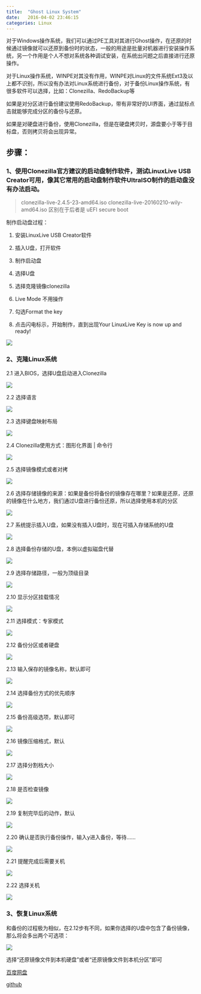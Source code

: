 ```yaml
---
title:  "Ghost Linux System"
date:   2016-04-02 23:46:15
categories: Linux
---
```

对于Windows操作系统，我们可以通过PE工具对其进行Ghost操作，在还原的时候通过镜像就可以还原到备份时的状态，一般的用途是批量对机器进行安装操作系统，另一个作用是个人不想对系统各种调试安装，在系统出问题之后直接进行还原操作。

对于Linux操作系统，WINPE对其没有作用，WINPE对Linux的文件系统Ext3及以上都不识别，所以没有办法对Linux系统进行备份，对于备份Linux操作系统，有很多软件可以选择，比如：Clonezilla、RedoBackup等

如果是对分区进行备份建议使用RedoBackup，带有非常好的UI界面，通过鼠标点击就能够完成分区的备份与还原。

如果是对硬盘进行备份，使用Clonezilla，但是在硬盘拷贝时，源盘要小于等于目标盘，否则拷贝将会出现异常。
<!-- more -->
## 步骤：

### 1、使用Clonezilla官方建议的启动盘制作软件，测试LinuxLive USB Creator可用，像其它常用的启动盘制作软件UltraISO制作的启动盘没有办法启动。

> clonezilla-live-2.4.5-23-amd64.iso clonezilla-live-20160210-wily-amd64.iso 区别在于后者是 uEFI secure boot

制作启动盘过程：

1. 安装LinuxLive USB Creator软件

2. 插入U盘，打开软件

3. 制作启动盘

4. 选择U盘
    
5. 选择克隆镜像clonezilla
    
6. Live Mode 不用操作
    
7. 勾选Format the key
    
8. 点击闪电标示，开始制作，直到出现Your LinuxLive Key is now up and ready!
    
<img src="/img/live-usb-creator.jpg" />

### 2、克隆Linux系统

2.1 进入BIOS，选择U盘启动进入Clonezilla

<img src="/img/Clonezilla-1.jpg" />
	
2.2 选择语言

<img src="/img/Clonezilla-2.jpg" />

2.3 选择键盘映射布局

<img src="/img/Clonezilla-3.jpg" />

2.4 Clonezilla使用方式：图形化界面 | 命令行

<img src="/img/Clonezilla-4.jpg" />

2.5 选择镜像模式或者对拷

<img src="/img/Clonezilla-5.jpg" />

2.6 选择存储镜像的来源：如果是备份将备份的镜像存在哪里？如果是还原，还原的镜像在什么地方，我们通过U盘进行备份还原，所以选择使用本机的分区

<img src="/img/Clonezilla-6.jpg" />

2.7 系统提示插入U盘，如果没有插入U盘时，现在可插入存储系统的U盘

<img src="/img/Clonezilla-7.jpg" />

2.8 选择备份存储的U盘，本例以虚拟磁盘代替

<img src="/img/Clonezilla-8.jpg" />

2.9 选择存储路径，一般为顶级目录

<img src="/img/Clonezilla-9.jpg" />

2.10 显示分区挂载情况

<img src="/img/Clonezilla-10.jpg" />

2.11 选择模式：专家模式

<img src="/img/Clonezilla-11.jpg" />

2.12 备份分区或者硬盘

<img src="/img/Clonezilla-12.jpg" />

2.13 输入保存的镜像名称，默认即可

<img src="/img/Clonezilla-13.jpg" />

2.14 选择备份方式的优先顺序

<img src="/img/Clonezilla-14.jpg" />

2.15 备份高级选项，默认即可

<img src="/img/Clonezilla-15.jpg" />

2.16 镜像压缩格式，默认

<img src="/img/Clonezilla-16.jpg" />

2.17 选择分割档大小

<img src="/img/Clonezilla-17.jpg" />

2.18 是否检查镜像

<img src="/img/Clonezilla-18.jpg" />

2.19 复制完毕后的动作，默认

<img src="/img/Clonezilla-19.jpg" />

2.20 确认是否执行备份操作，输入y进入备份，等待……

<img src="/img/Clonezilla-20.jpg" />

2.21 提醒完成后需要关机

<img src="/img/Clonezilla-21.jpg" />

2.22 选择关机

<img src="/img/Clonezilla-22.jpg" />

### 3、恢复Linux系统

和备份的过程极为相似，在2.12步有不同，如果你选择的U盘中包含了备份镜像，那么将会多出两个可选项：

<img src="/img/Clonezilla-23.jpg" />

选择“还原镜像文件到本机硬盘”或者“还原镜像文件到本机分区”即可

[百度网盘][百度网盘]

[github][github]

[百度网盘]: http://pan.baidu.com/s/1bpDMJwV
[github]: https://github.com/jlqian


